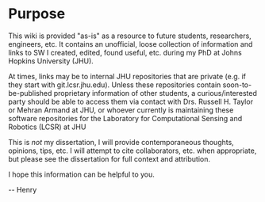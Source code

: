 # Purpose
This wiki is provided "as-is" as a resource to future students, researchers, engineers, etc. It contains an unofficial, loose collection of information and links to SW I created, edited, found useful, etc. during my PhD at Johns Hopkins University (JHU).

At times, links may be to internal JHU repositories that are private (e.g. if they start with git.lcsr.jhu.edu). Unless these repositories contain soon-to-be-published proprietary information of other students, a curious/interested party should be able to access them via contact with Drs. Russell H. Taylor or Mehran Armand at JHU, or whoever currently is maintaining these software repositories for the Laboratory for Computational Sensing and Robotics (LCSR) at JHU

This is *not* my dissertation, I will provide contemporaneous thoughts, opinions, tips, etc. I will attempt to cite collaborators, etc. when appropriate, but please see the dissertation for full context and attribution.

I hope this information can be helpful to you.

-- Henry
